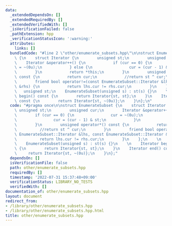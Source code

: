 ```yaml
---
data:
  _extendedDependsOn: []
  _extendedRequiredBy: []
  _extendedVerifiedWith: []
  _isVerificationFailed: false
  _pathExtension: hpp
  _verificationStatusIcon: ':warning:'
  attributes:
    links: []
  bundledCode: "#line 2 \"other/enumerate_subsets.hpp\"\n\nstruct EnumerateSubset\
    \ {\n    struct Iterator {\n        unsigned st;\n        unsigned cur;\n    \
    \    Iterator &operator++() {\n            if (cur == 0) {\n                cur\
    \ = ~(0u);\n            } else {\n                cur = (cur - 1) & st;\n    \
    \        }\n            return *this;\n        }\n        unsigned operator*()\
    \ const {\n            return cur;\n            //return st ^ cur;\n        }\n\
    \        friend bool operator!=(const EnumerateSubset::Iterator &lhs, const EnumerateSubset::Iterator\
    \ &rhs) {\n            return lhs.cur != rhs.cur;\n        }\n    };\n    \n \
    \   unsigned st;\n    EnumerateSubset(unsigned s) : st(s) {}\n    \n    Iterator\
    \ begin() const {\n        return Iterator{st, st};\n    }\n    Iterator end()\
    \ const {\n        return Iterator{st, ~(0u)};\n    }\n};\n"
  code: "#pragma once\n\nstruct EnumerateSubset {\n    struct Iterator {\n       \
    \ unsigned st;\n        unsigned cur;\n        Iterator &operator++() {\n    \
    \        if (cur == 0) {\n                cur = ~(0u);\n            } else {\n\
    \                cur = (cur - 1) & st;\n            }\n            return *this;\n\
    \        }\n        unsigned operator*() const {\n            return cur;\n  \
    \          //return st ^ cur;\n        }\n        friend bool operator!=(const\
    \ EnumerateSubset::Iterator &lhs, const EnumerateSubset::Iterator &rhs) {\n  \
    \          return lhs.cur != rhs.cur;\n        }\n    };\n    \n    unsigned st;\n\
    \    EnumerateSubset(unsigned s) : st(s) {}\n    \n    Iterator begin() const\
    \ {\n        return Iterator{st, st};\n    }\n    Iterator end() const {\n   \
    \     return Iterator{st, ~(0u)};\n    }\n};"
  dependsOn: []
  isVerificationFile: false
  path: other/enumerate_subsets.hpp
  requiredBy: []
  timestamp: '2022-07-31 15:37:48+09:00'
  verificationStatus: LIBRARY_NO_TESTS
  verifiedWith: []
documentation_of: other/enumerate_subsets.hpp
layout: document
redirect_from:
- /library/other/enumerate_subsets.hpp
- /library/other/enumerate_subsets.hpp.html
title: other/enumerate_subsets.hpp
---
```

